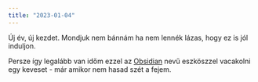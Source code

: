 ```yaml
---
title: "2023-01-04"
---
```


Új év, új kezdet. Mondjuk nem bánnám ha nem lennék lázas, hogy ez is jól induljon.

Persze így legalább van időm ezzel az [Obsidian](https://obsidian.md/) nevű eszköszzel vacakolni egy keveset - már amikor nem hasad szét a fejem.